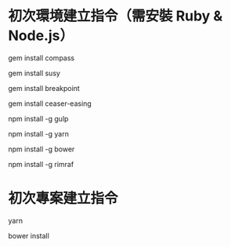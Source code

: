 # 初次環境建立指令（需安裝 Ruby & Node.js）

gem install compass

gem install susy

gem install breakpoint

gem install ceaser-easing

npm install -g gulp

npm install -g yarn

npm install -g bower

npm install -g rimraf

# 初次專案建立指令

yarn

bower install